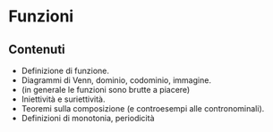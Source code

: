 # Funzioni

## Contenuti

- Definizione di funzione.
- Diagrammi di Venn, dominio, codominio, immagine.
- (in generale le funzioni sono brutte a piacere)
- Iniettività e suriettività.
- Teoremi sulla composizione (e controesempi alle contronominali).
- Definizioni di monotonia, periodicità
